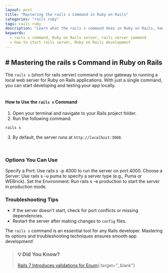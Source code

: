 ```yaml
---
layout: post
title: "Mastering the rails s Command in Ruby on Rails"
categories: "rails ruby"
tags: rails ruby
description: "Learn what the rails s command does in Ruby on Rails, how to use it, and tips for troubleshooting. Perfect for Rails beginners and experts!"
keywords:
  - rails s command, Ruby on Rails server, rails server command
  - how to start rails server, Ruby on Rails development
---
```


## # Mastering the rails s Command in Ruby on Rails
The `rails s` (short for rails server) command is your gateway to running a local web server for Ruby on Rails applications. With just a single command, you can start developing and testing your app locally.
<br/>
<br/>

#### How to Use the `rails s` Command

1. Open your terminal and navigate to your Rails project folder.
2. Run the following command:
```ruby
rails s  
```
3. By default, the server runs at `http://localhost:3000`.
<br/>

### Options You Can Use

Specify a Port: Use rails s -p 4000 to run the server on port 4000.
Choose a Server: Use rails s -u puma to specify a server type (e.g., Puma or WEBrick).
Set the Environment: Run rails s -e production to start the server in production mode.

### Troubleshooting Tips
- If the server doesn't start, check for port conflicts or missing dependencies.
- Restart the server after making changes to `config` files.


The `rails s` command is an essential tool for any Rails developer. Mastering its options and troubleshooting techniques ensures smooth app development!

>
> ### 💡 Did You Know?
> [Rails 7 Introduces validations for Enum](/rails/2024/02/03/rails-7.1-enum-validation.html){:target="_blank"}
>
